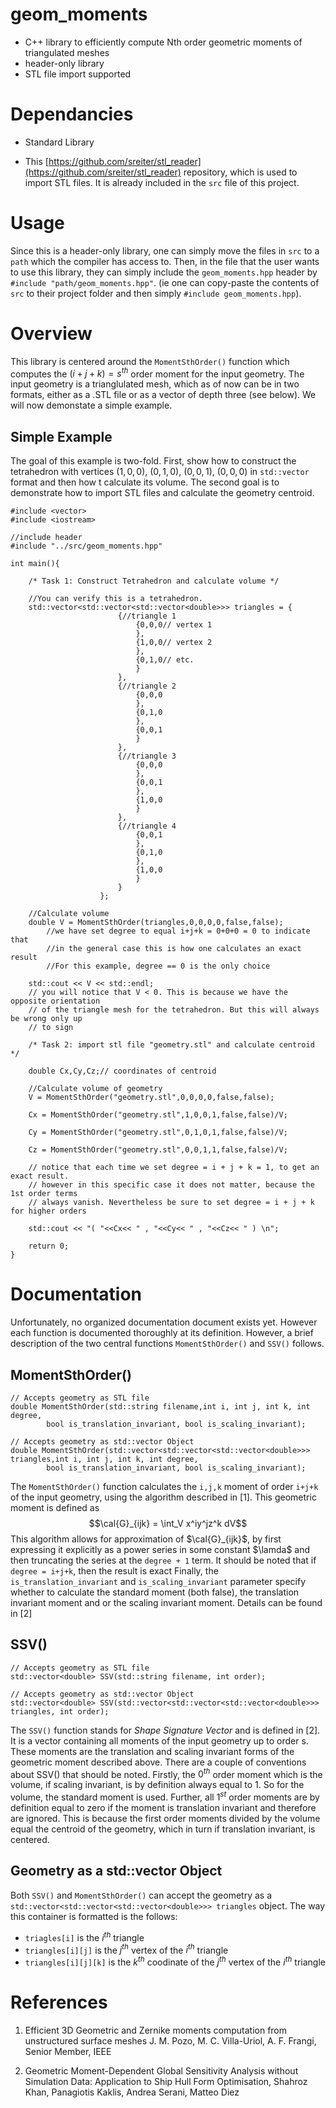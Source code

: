 # geom_moments

- C++ library to efficiently compute Nth order geometric moments of triangulated meshes
- header-only library 
- STL file import supported

# Dependancies

- Standard Library

- This [https://github.com/sreiter/stl_reader](https://github.com/sreiter/stl_reader) repository, which is used to import STL files. It is already included in the `src` file of this project.

# Usage

Since this is a header-only library, one can simply move the files in `src` to a `path` which the compiler has access to. Then, in the file that the user wants to use this library, they can simply include the `geom_moments.hpp` header by `#include "path/geom_moments.hpp"`. (ie one can copy-paste the contents of `src` to their project folder and then simply `#include geom_moments.hpp`).

# Overview

This library is centered around the `MomentSthOrder()` function which computes the  $(i+j+k) = s^{th}$ order moment for the input geometry. The input geometry is a trianglulated mesh, which as of now can be in two formats, either as a .STL file or as a vector of depth three (see below). We will now demonstate a simple example.

## Simple Example

The goal of this example is two-fold. First, show how to construct the tetrahedron with vertices $(1,0,0)$, $(0,1,0)$, $(0,0,1)$, $(0,0,0)$ in `std::vector` format and then how t calculate its volume. The second goal is to demonstrate how to import STL files and calculate the geometry centroid.

	#include <vector>
	#include <iostream>
	
	//include header
	#include "../src/geom_moments.hpp"
	
	int main(){
	
		/* Task 1: Construct Tetrahedron and calculate volume */
		
		//You can verify this is a tetrahedron.
		std::vector<std::vector<std::vector<double>>> triangles = {
							{//triangle 1
								{0,0,0// vertex 1
								},
								{1,0,0// vertex 2
								},
								{0,1,0// etc.
								}
							},
							{//triangle 2
								{0,0,0
								},
								{0,1,0
								},
								{0,0,1
								}
							},
							{//triangle 3
								{0,0,0
								},
								{0,0,1
								},
								{1,0,0
								}
							},
							{//triangle 4
								{0,0,1
								},
								{0,1,0
								},
								{1,0,0
								}
							}
						};
		
		//Calculate volume
		double V = MomentSthOrder(triangles,0,0,0,0,false,false);
			//we have set degree to equal i+j+k = 0+0+0 = 0 to indicate that
			//in the general case this is how one calculates an exact result
			//For this example, degree == 0 is the only choice
			
		std::cout << V << std::endl;
		// you will notice that V < 0. This is because we have the opposite orientation
		// of the triangle mesh for the tetrahedron. But this will always be wrong only up 
		// to sign
		
		/* Task 2: import stl file "geometry.stl" and calculate centroid */
		
		double Cx,Cy,Cz;// coordinates of centroid
		
		//Calculate volume of geometry
		V = MomentSthOrder("geometry.stl",0,0,0,0,false,false);
		
		Cx = MomentSthOrder("geometry.stl",1,0,0,1,false,false)/V;
		
		Cy = MomentSthOrder("geometry.stl",0,1,0,1,false,false)/V;
		
		Cz = MomentSthOrder("geometry.stl",0,0,1,1,false,false)/V;
	
		// notice that each time we set degree = i + j + k = 1, to get an exact result.
		// however in this specific case it does not matter, because the 1st order terms
		// always vanish. Nevertheless be sure to set degree = i + j + k for higher orders
		
		std::cout << "( "<<Cx<< " , "<<Cy<< " , "<<Cz<< " ) \n";
		
		return 0;
	}
	

# Documentation

Unfortunately, no organized documentation document exists yet. However each function is documented thoroughly at its definition. However, a brief description of the two central functions `MomentSthOrder()` and `SSV()` follows.

## MomentSthOrder()

	// Accepts geometry as STL file
	double MomentSthOrder(std::string filename,int i, int j, int k, int degree,
			bool is_translation_invariant, bool is_scaling_invariant);
			
	// Accepts geometry as std::vector Object
	double MomentSthOrder(std::vector<std::vector<std::vector<double>>> triangles,int i, int j, int k, int degree,
			bool is_translation_invariant, bool is_scaling_invariant);
	
The `MomentSthOrder()` function calculates the `i,j,k` moment of order `i+j+k` of the input geometry, using the algorithm described in [1]. This geometric moment is defined as $$\cal{G}_{ijk} = \int_V x^iy^jz^k dV$$
This algorithm allows for approximation of $\cal{G}_{ijk}$, by first expressing it explicitly as a power series in some constant $\lamda$ and then truncating the series at the `degree + 1` term. It should be noted that if `degree = i+j+k`, then the result is exact
Finally, the `is_translation_invariant` and `is_scaling_invariant` parameter specify whether to calculate the standard moment (both false), the translation invariant moment and or the scaling invariant moment. Details can be found in [2]

## SSV()
	
	// Accepts geometry as STL file
	std::vector<double> SSV(std::string filename, int order);
	
	// Accepts geometry as std::vector Object
	std::vector<double> SSV(std::vector<std::vector<std::vector<double>>> triangles, int order);

The `SSV()` function stands for *Shape Signature Vector* and is defined in [2]. It is a vector containing all moments of the input geometry up to order s. These moments are the translation and scaling invariant forms of the geometric moment described above. There are a couple of conventions about SSV() that should be noted. Firstly, the $0^{th}$ order moment which is the volume, if scaling invariant, is by definition always equal to 1. So for the volume, the standard moment is used. Further, all $1^{st}$ order moments are by definition equal to zero if the moment is translation invariant and therefore are ignored. This is because the first order moments divided by the volume equal the centroid of the geometry, which in turn if translation invariant, is centered.

## Geometry as a std::vector Object

Both `SSV()` and `MomentSthOrder()` can accept the geometry as a `std::vector<std::vector<std::vector<double>>> triangles` object. The way this container is formatted is the follows:

- `triagles[i]` is the $i^{th}$ triangle
- `triangles[i][j]` is the $j^{th}$ vertex of the $i^{th}$ triangle
- `triangles[i][j][k]` is the $k^{th}$ coodinate of the $j^{th}$ vertex of the $i^{th}$ triangle


# References

1. Efficient 3D Geometric and Zernike moments computation from unstructured surface meshes J. M. Pozo, M. C. Villa-Uriol, A. F. Frangi, Senior Member, IEEE

2. Geometric Moment-Dependent Global Sensitivity Analysis without Simulation Data: Application to Ship Hull Form Optimisation, Shahroz Khan, Panagiotis Kaklis, Andrea Serani, Matteo Diez
